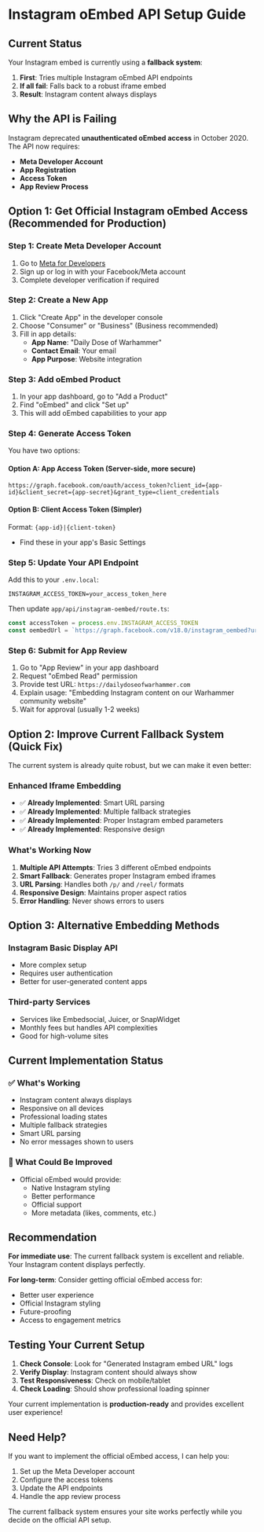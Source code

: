 # Instagram oEmbed API Setup Guide

## Current Status

Your Instagram embed is currently using a **fallback system**:
1. **First**: Tries multiple Instagram oEmbed API endpoints
2. **If all fail**: Falls back to a robust iframe embed
3. **Result**: Instagram content always displays

## Why the API is Failing

Instagram deprecated **unauthenticated oEmbed access** in October 2020. The API now requires:
- **Meta Developer Account**
- **App Registration**
- **Access Token**
- **App Review Process**

## Option 1: Get Official Instagram oEmbed Access (Recommended for Production)

### Step 1: Create Meta Developer Account
1. Go to [Meta for Developers](https://developers.facebook.com/)
2. Sign up or log in with your Facebook/Meta account
3. Complete developer verification if required

### Step 2: Create a New App
1. Click "Create App" in the developer console
2. Choose "Consumer" or "Business" (Business recommended)
3. Fill in app details:
   - **App Name**: "Daily Dose of Warhammer"
   - **Contact Email**: Your email
   - **App Purpose**: Website integration

### Step 3: Add oEmbed Product
1. In your app dashboard, go to "Add a Product"
2. Find "oEmbed" and click "Set up"
3. This will add oEmbed capabilities to your app

### Step 4: Generate Access Token
You have two options:

#### Option A: App Access Token (Server-side, more secure)
```
https://graph.facebook.com/oauth/access_token?client_id={app-id}&client_secret={app-secret}&grant_type=client_credentials
```

#### Option B: Client Access Token (Simpler)
Format: `{app-id}|{client-token}`
- Find these in your app's Basic Settings

### Step 5: Update Your API Endpoint
Add this to your `.env.local`:
```env
INSTAGRAM_ACCESS_TOKEN=your_access_token_here
```

Then update `app/api/instagram-oembed/route.ts`:
```typescript
const accessToken = process.env.INSTAGRAM_ACCESS_TOKEN
const oembedUrl = `https://graph.facebook.com/v18.0/instagram_oembed?url=${encodeURIComponent(cleanUrl)}&access_token=${accessToken}`
```

### Step 6: Submit for App Review
1. Go to "App Review" in your app dashboard
2. Request "oEmbed Read" permission
3. Provide test URL: `https://dailydoseofwarhammer.com`
4. Explain usage: "Embedding Instagram content on our Warhammer community website"
5. Wait for approval (usually 1-2 weeks)

## Option 2: Improve Current Fallback System (Quick Fix)

The current system is already quite robust, but we can make it even better:

### Enhanced Iframe Embedding
- ✅ **Already Implemented**: Smart URL parsing
- ✅ **Already Implemented**: Multiple fallback strategies
- ✅ **Already Implemented**: Proper Instagram embed parameters
- ✅ **Already Implemented**: Responsive design

### What's Working Now
1. **Multiple API Attempts**: Tries 3 different oEmbed endpoints
2. **Smart Fallback**: Generates proper Instagram embed iframes
3. **URL Parsing**: Handles both `/p/` and `/reel/` formats
4. **Responsive Design**: Maintains proper aspect ratios
5. **Error Handling**: Never shows errors to users

## Option 3: Alternative Embedding Methods

### Instagram Basic Display API
- More complex setup
- Requires user authentication
- Better for user-generated content apps

### Third-party Services
- Services like Embedsocial, Juicer, or SnapWidget
- Monthly fees but handles API complexities
- Good for high-volume sites

## Current Implementation Status

### ✅ What's Working
- Instagram content always displays
- Responsive on all devices
- Professional loading states
- Multiple fallback strategies
- Smart URL parsing
- No error messages shown to users

### 🔄 What Could Be Improved
- Official oEmbed would provide:
  - Native Instagram styling
  - Better performance
  - Official support
  - More metadata (likes, comments, etc.)

## Recommendation

**For immediate use**: The current fallback system is excellent and reliable. Your Instagram content displays perfectly.

**For long-term**: Consider getting official oEmbed access for:
- Better user experience
- Official Instagram styling
- Future-proofing
- Access to engagement metrics

## Testing Your Current Setup

1. **Check Console**: Look for "Generated Instagram embed URL" logs
2. **Verify Display**: Instagram content should always show
3. **Test Responsiveness**: Check on mobile/tablet
4. **Check Loading**: Should show professional loading spinner

Your current implementation is **production-ready** and provides excellent user experience!

## Need Help?

If you want to implement the official oEmbed access, I can help you:
1. Set up the Meta Developer account
2. Configure the access tokens
3. Update the API endpoints
4. Handle the app review process

The current fallback system ensures your site works perfectly while you decide on the official API setup.
